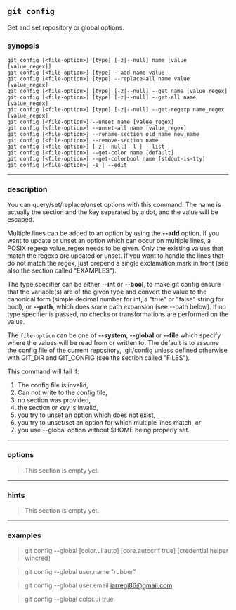`git config`
---
Get and set repository or global options.

### synopsis
```vim
git config [<file-option>] [type] [-z|--null] name [value [value_regex]]
git config [<file-option>] [type] --add name value
git config [<file-option>] [type] --replace-all name value [value_regex]
git config [<file-option>] [type] [-z|--null] --get name [value_regex]
git config [<file-option>] [type] [-z|--null] --get-all name [value_regex]
git config [<file-option>] [type] [-z|--null] --get-regexp name_regex [value_regex]
git config [<file-option>] --unset name [value_regex]
git config [<file-option>] --unset-all name [value_regex]
git config [<file-option>] --rename-section old_name new_name
git config [<file-option>] --remove-section name
git config [<file-option>] [-z|--null] -l | --list
git config [<file-option>] --get-color name [default]
git config [<file-option>] --get-colorbool name [stdout-is-tty]
git config [<file-option>] -e | --edit
```

---
### description

You can query/set/replace/unset options with this command. The name is actually the section and the key separated by a dot, and the value will be escaped.

Multiple lines can be added to an option by using the **--add** option. If you want to update or unset an option which can occur on multiple lines, a POSIX regexp value_regex needs to be given. Only the existing values that match the regexp are updated or unset. If you want to handle the lines that do not match the regex, just prepend a single exclamation mark in front (see also the section called "EXAMPLES").

The type specifier can be either **--int** or **--bool**, to make git config ensure that the variable(s) are of the given type and convert the value to the canonical form (simple decimal number for int, a "true" or "false" string for bool), or **--path**, which does some path expansion (see --path below). If no type specifier is passed, no checks or transformations are performed on the value.

The `file-option` can be one of **--system**, **--global** or **--file** which specify where the values will be read from or written to. The default is to assume the config file of the current repository, .git/config unless defined otherwise with GIT_DIR and GIT_CONFIG (see the section called "FILES").

This command will fail if:

1. The config file is invalid,
2. Can not write to the config file,
3. no section was provided,
4. the section or key is invalid,
5. you try to unset an option which does not exist,
6. you try to unset/set an option for which multiple lines match, or
7. you use --global option without $HOME being properly set.

---
### options
> This section is empty yet.

---
### hints
> This section is empty yet.

---
### examples

> git config --global [color.ui auto] [core.autocrlf true] [credential.helper wincred] 

> git config --global user.name "rubber"

> git config --global user.email iarregi86@gmail.com

> git config --global color.ui true